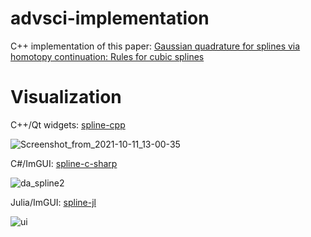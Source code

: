 # advsci-implementation
C++ implementation of this paper: [Gaussian quadrature for splines via homotopy continuation: Rules for  cubic splines](https://www.sciencedirect.com/science/article/pii/S0377042715004896#br000060)

# Visualization
C++/Qt widgets: [spline-cpp](https://github.com/alexpulford/spline-cpp)

![Screenshot_from_2021-10-11_13-00-35](https://github.com/alexpulford/advsci-implementation/assets/91652841/95818d2f-70b2-49a5-8bf9-c054793a49d7)

C#/ImGUI: [spline-c-sharp](https://github.com/alexpulford/spline-c-sharp)

![da_spline2](https://github.com/alexpulford/advsci-implementation/assets/91652841/585fc3bd-4707-43fa-9348-e296154f69fc)

Julia/ImGUI: [spline-jl](https://github.com/alexpulford/spline-jl)

![ui](https://github.com/alexpulford/advsci-implementation/assets/91652841/a4244289-97f1-40b6-a630-28429e5def7a)
